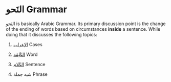 # النَحو Grammar

النَحو is basically Arabic Grammar. Its primary discussion point is the change of the ending of words based on circumstances **inside** a sentence. While doing that it discusses the following topics: 

1. [الإعراب](/reference/nahw/irab/) Cases

2. [الكَلِمَة](/reference/nahw/kalimah) Word

3. [الكَلام](/reference/nahw/kalaam) Sentence

4. شبه جملة Phrase